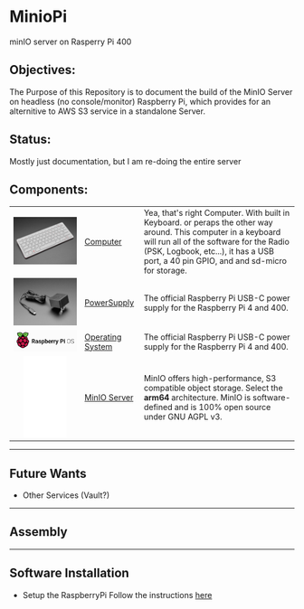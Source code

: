 # MinioPi
minIO server on Rasperry Pi 400

## Objectives:
The Purpose of this Repository is to document the build of the MinIO Server on headless (no console/monitor) Raspberry Pi, which provides for an alternitive to AWS S3 service in a standalone Server.

## Status:
Mostly just documentation, but I am re-doing the entire server

## Components:
||||
|:--------:|:---------|:------------------------------------------------------|
|![alt text][raspberryPI400]|[Computer](https://www.adafruit.com/product/4795)|Yea, that's right Computer. With built in Keyboard.  or peraps the other way around. This computer in a keyboard will run all of the software for the Radio (PSK, Logbook, etc...), it has a USB port, a 40 pin GPIO, and and sd-micro for storage.|
|![alt text][raspberryPIPower]|[PowerSupply](https://www.adafruit.com/product/4298)|The official Raspberry Pi USB-C power supply for the Raspberry Pi 4 and 400.|
|![alt text][raspberryPIOS]|[Operating System](https://downloads.raspberrypi.org/raspios_lite_arm64/images/raspios_lite_arm64-2021-05-28/2021-05-07-raspios-buster-arm64-lite.zip)|The official Raspberry Pi USB-C power supply for the Raspberry Pi 4 and 400.|
|![alt text][minio]|[MinIO Server](https://min.io/download#/linux)|MinIO offers high-performance, S3 compatible object storage. Select the **arm64** architecture. MinIO is software-defined and is 100% open source under GNU AGPL v3.|

---
## Future Wants
* Other Services (Vault?)

---
## Assembly

---
## Software Installation
* Setup the RaspberryPi
Follow the instructions [here](/Pi/README.md)


[raspberryPI400]: /Images/Pi400.jpg "Raspberry Pi 400"

[raspberryPIPower]: /Images/PowerSupply.jpg "Raspberry Pi Power Supply"

[raspberryPIOS]: /Images/PiOS.png

[minIO]: /Images/minio.svg "Minio Server for ARM"
